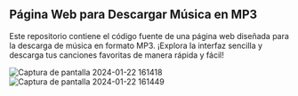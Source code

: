 ## Página Web para Descargar Música en MP3

Este repositorio contiene el código fuente de una página web diseñada para la descarga de música en formato MP3. ¡Explora la interfaz sencilla y descarga tus canciones favoritas de manera rápida y fácil!


![Captura de pantalla 2024-01-22 161418](https://github.com/JeffersonLs22/DescargarVideoMP3Python/assets/108596849/4dd28fa6-3fa8-4eec-bbfc-6a075b41b2ce)
![Captura de pantalla 2024-01-22 161449](https://github.com/JeffersonLs22/DescargarVideoMP3Python/assets/108596849/88c1dbb2-dcba-4739-9808-c0c2d6db68ba)

